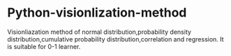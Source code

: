 # Python-visionlization-method
Visionliazation method of normal distribution,probability density distribution,cumulative probability distribution,correlation and regression. It is suitable for 0-1 learner. 
